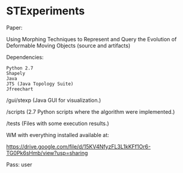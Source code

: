 # STExperiments

Paper:

Using Morphing Techniques to Represent and Query the Evolution of Deformable Moving Objects (source and artifacts)

Dependencies:

	Python 2.7
	Shapely
	Java
	JTS (Java Topology Suite)
    Jfreechart

/gui/stexp						(Java GUI for visualization.)

/scripts							(2.7 Python scripts where the algorithm were implemented.)

/tests							(Files with some execution results.)

WM with everything installed available at:

https://drive.google.com/file/d/15KV4NfyzFL3L1kKFf1Or6-TG0Pk6sHmb/view?usp=sharing

Pass: user

